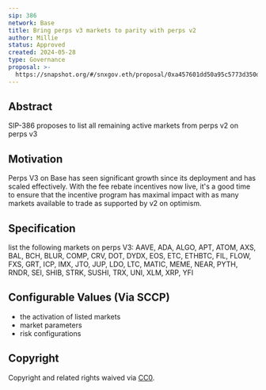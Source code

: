 ```yaml
---
sip: 386
network: Base
title: Bring perps v3 markets to parity with perps v2
author: Millie
status: Approved
created: 2024-05-28
type: Governance
proposal: >-
  https://snapshot.org/#/snxgov.eth/proposal/0xa457601dd50a95c5773d350d31aa705c0c7dede433dd9f98ca56271a863f50ae
---
```


## Abstract

SIP-386 proposes to list all remaining active markets from perps v2 on perps v3

## Motivation

Perps V3 on Base has seen significant growth since its deployment and has scaled effectively. With the fee rebate incentives now live, 
it's a good time to ensure that the incentive program has maximal impact with as many markets available to trade as supported by v2 on optimism.

## Specification

list the following markets on perps V3: AAVE, ADA, ALGO, APT, ATOM, AXS, BAL, BCH, BLUR, COMP, CRV, DOT, DYDX, EOS, ETC, ETHBTC, FIL, FLOW, FXS, GRT, ICP, IMX, JTO, JUP, LDO, LTC, MATIC, MEME, NEAR, PYTH, RNDR, SEI, SHIB, STRK, SUSHI, TRX, UNI, XLM, XRP, YFI


## Configurable Values (Via SCCP)

- the activation of listed markets
- market parameters
- risk configurations

## Copyright

Copyright and related rights waived via [CC0](https://creativecommons.org/publicdomain/zero/1.0/).
